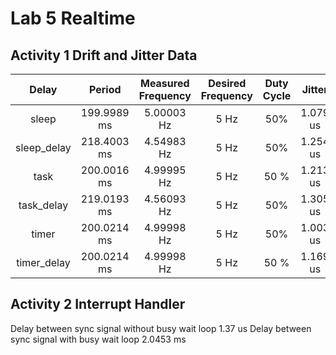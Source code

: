 # Lab 5 Realtime 

## Activity 1 Drift and Jitter Data

| Delay | Period | Measured <br> Frequency | Desired <br> Frequency | Duty <br> Cycle | Jitter | Drift - 1 hr |
|:-----------:|:------------:|:------------:|:------------:|:------------:|:------------:|:------------:|
| sleep      |  199.9989 ms |   5.00003 Hz |  5 Hz         |  50%        |  1.079 us    |   000.0216s  |
| sleep_delay|  218.4003 ms |   4.54983 Hz |  5 Hz         |  50%        |  1.254 us    |   324.1224s  |
| task       |  200.0016 ms |   4.99995 Hz |  5 Hz         |  50 %       |  1.213 us    |   000.0360s  |
| task_delay |  219.0193 ms |   4.56093 Hz |  5 Hz         |  50%        |  1.305 us    |   316.1304s  |
| timer      |  200.0214 ms |   4.99998 Hz |  5 Hz         |  50%        |  1.003 us    |   000.0144s  |
| timer_delay|  200.0214 ms |   4.99998 Hz |  5 Hz         |  50 %       |  1.169 us    |   000.0144s  |

## Activity 2 Interrupt Handler
Delay between sync signal without busy wait loop 1.37 us
Delay between sync signal with busy wait loop 2.0453 ms


